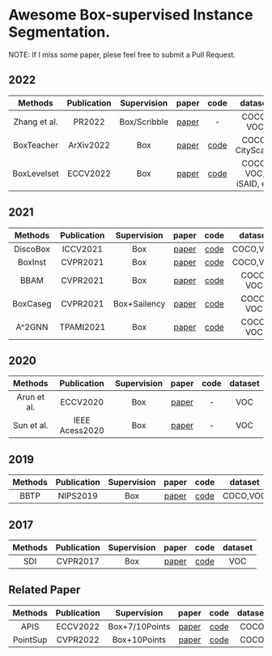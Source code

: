 # Awesome Box-supervised Instance Segmentation.
NOTE: If I miss some paper, plese feel free to submit a Pull Request.

## 2022
| Methods | Publication | Supervision | paper | code | dataset|
| :----: | :----: | :----: | :----: | :----: |:----:|
| Zhang et al.  |  PR2022| Box/Scribble |[paper](https://www.sciencedirect.com/science/article/pii/S0031320322006446)| - |COCO, VOC|
| BoxTeacher   |  ArXiv2022 | Box | [paper](https://arxiv.org/abs/2210.05174#) | [code](https://github.com/hustvl/BoxTeacher) | COCO, CityScape|
| BoxLevelset  |  ECCV2022 | Box | [paper](https://link.springer.com/chapter/10.1007/978-3-031-19818-2_1) | [code](https://github.com/LiWentomng/boxlevelset) | COCO, VOC, iSAID, etc|

## 2021
| Methods | Publication | Supervision | paper | code |dataset|
| :----: | :----: | :----: | :----: | :----: |:----: |
| DiscoBox  |  ICCV2021 | Box | [paper](https://openaccess.thecvf.com/content/ICCV2021/html/Lan_DiscoBox_Weakly_Supervised_Instance_Segmentation_and_Semantic_Correspondence_From_Box_ICCV_2021_paper.html) | [code](https://github.com/NVlabs/DiscoBox) | COCO,VOC|
| BoxInst|  CVPR2021 | Box | [paper](https://openaccess.thecvf.com/content/CVPR2021/html/Tian_BoxInst_High-Performance_Instance_Segmentation_With_Box_Annotations_CVPR_2021_paper.html) | [code](https://github.com/aim-uofa/AdelaiDet/blob/master/configs/BoxInst/README.md) |COCO,VOC|
| BBAM   |  CVPR2021 | Box | [paper](https://openaccess.thecvf.com/content/CVPR2021/html/Lee_BBAM_Bounding_Box_Attribution_Map_for_Weakly_Supervised_Semantic_and_CVPR_2021_paper.html) | [code](https://github.com/jbeomlee93/BBAM) |COCO, VOC|
| BoxCaseg   |  CVPR2021 | Box+Sailency | [paper](https://openaccess.thecvf.com/content/CVPR2021/html/Wang_Weakly-Supervised_Instance_Segmentation_via_Class-Agnostic_Learning_With_Salient_Images_CVPR_2021_paper.html) | [code](https://github.com/hustvl/BoxCaseg) |COCO, VOC|
| A^2GNN   |  TPAMI2021 | Box | [paper](https://ieeexplore.ieee.org/document/9440699) | [code](https://github.com/zbf1991/A2GNN) |COCO, VOC|

## 2020
| Methods | Publication | Supervision | paper | code |dataset|
| :----: | :----: | :----: | :----: | :----: |:----: |
| Arun et al.  |  ECCV2020 | Box | [paper](https://link.springer.com/chapter/10.1007/978-3-030-58604-1_16) | - | VOC|
| Sun et al.  |  IEEE Acess2020 | Box | [paper](https://link.springer.com/chapter/10.1007/978-3-030-58604-1_16) | - | VOC|

## 2019
| Methods | Publication | Supervision | paper | code |dataset|
| :----: | :----: | :----: | :----: | :----: |:----: |
| BBTP  |  NIPS2019 | Box | [paper](https://proceedings.neurips.cc/paper/2019/file/e6e713296627dff6475085cc6a224464-Paper.pdf) | [code](https://github.com/chengchunhsu/WSIS_BBTP) | COCO,VOC|

## 2017
| Methods | Publication | Supervision | paper | code |dataset|
| :----: | :----: | :----: | :----: | :----: |:----: |
| SDI  |  CVPR2017 | Box | [paper](https://openaccess.thecvf.com/content_cvpr_2017/papers/Khoreva_Simple_Does_It_CVPR_2017_paper.pdf) | [code](https://www.mpi-inf.mpg.de/departments/computer-vision-and-machine-learning/research/weakly-supervised-learning/simple-does-it-weakly-supervised-instance-and-semantic-segmentation) | VOC|


## Related Paper
| Methods | Publication | Supervision | paper | code |dataset|
| :----: | :----: | :----: | :----: | :----: |:----: |
| APIS |  ECCV2022 | Box+7/10Points | [paper](https://arxiv.org/abs/2207.11493) | [code](https://github.com/chufengt/APIS) | COCO|
| PointSup |  CVPR2022 | Box+10Points | [paper](https://openaccess.thecvf.com/content/CVPR2022/html/Cheng_Pointly-Supervised_Instance_Segmentation_CVPR_2022_paper.html) | [code](https://bowenc0221.github.io/point-sup/) | COCO|
